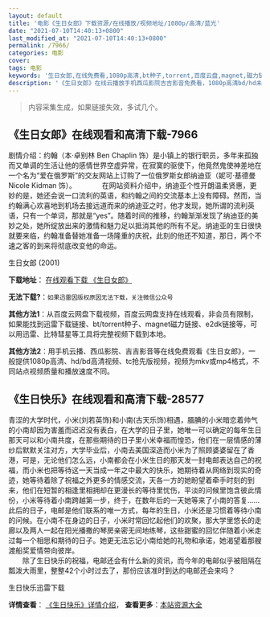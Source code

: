 ```yaml
---
layout: default
title: '电影《生日女郎》下载资源/在线播放/视频地址/1080p/高清/蓝光'
date: "2021-07-10T14:40:13+0800"
last_modified_at: "2021-07-10T14:40:13+0800"
permalink: /7966/
categories: 电影
cover:
tags: 电影
keywords: '生日女郎,在线免费看,1080p高清,bt种子,torrent,百度云盘,magnet,磁力链,迅雷下载资源'
description: '《生日女郎》在线云播放手机西瓜影院吉吉影音免费看，1080p高清bd/hd未删减完整版和tc抢先枪版，mkv/mp4格式，附带bt/torrent种子、magnet/磁力链、百度云盘、网盘资源迅雷下载链接'
---
```


>内容采集生成，如果链接失效，多试几个。


## 《生日女郎》在线观看和高清下载-7966

剧情介绍：约翰（本·卓别林 Ben Chaplin 饰）是小镇上的银行职员，多年来孤独而又单调的生活让他的感情世界空虚异常，在寂寞的驱使下，他竟然鬼使神差地在一个名为“爱在俄罗斯”的交友网站上订购了一位俄罗斯女郎纳迪亚（妮可·基德曼 Nicole Kidman 饰）。      　　在网站资料介绍中，纳迪亚个性开朗温柔贤惠，更妙的是，她还会说一口流利的英语，和约翰之间的交流基本上没有障碍。然而，当约翰满心欢喜地到机场去接远道而来的纳迪亚之时，他才发现，她所谓的流利英语，只有一个单词，那就是“yes”。随着时间的推移，约翰渐渐发现了纳迪亚的美妙之处，她所绽放出来的激情和魅力足以抵消其他的所有不足。纳迪亚的生日很快就要来临，约翰准备替她准备一场隆重的庆祝，此刻的他还不知道，那日，两个不速之客的到来将彻底改变他的命运。


生日女郎 (2001)

**下载地址**： [在线观看下载 《生日女郎》](https://www.btbtdy.me/btdy/dy11828.html) 


**无法下载?**：`如果迅雷因版权原因无法下载，关注微信公众号 `

**其他方法1**：从百度云网盘下载视频，百度云网盘支持在线观看，非会员有限制，如果能找到迅雷下载链接、bt/torrent种子、magnet磁力链接、e2dk链接等，可以用迅雷、比特彗星等工具将完整视频下载到本地。

**其他方法2**：用手机云播、西瓜影院、吉吉影音等在线免费观看《生日女郎》，一般提供1080p高清、hd/bd高清视频、tc抢先版视频，视频为mkv或mp4格式，不同站点视频质量和播放速度不同。


## 《生日快乐》在线观看和高清下载-28577

青涩的大学时代，小米(刘若英饰)和小南(古天乐饰)相遇，腼腆的小米暗恋着帅气的小南却因为害羞而迟迟没有表白，在大学的日子里，她唯一可以确定的每年生日那天可以和小南共度，在那些期待的日子里小米幸福而惶恐，他们在一层情感的薄纱后默默关注对方，大学毕业后，小南去美国深造而小米为了照顾婆婆留在了香港，可是，无论他们怎么远，小南都会在小米生日的那天发一封电邮表达自己的祝福，而小米也把等待这一天当成一年之中最大的快乐，她期待着从网络到现实的奇迹，她等待着除了祝福之外更多的情感交流，天各一方的她盼望着牵手时刻的到来，他们在短暂的相逢里相拥却在更漫长的等待里忧伤，平淡的问候里饱含彼此情份，小米等待着小南跨越第一步，终于，在数年后的一天她等来了小南的答复……　　此后的日子，电邮是他们联系的唯一方式，每年的生日，小米还是习惯着等待小南的问候。在小南不在身边的日子，小米时常回忆起他们的欢聚，那大学里悠长的走廊以及两人一起在阳光播撒的琴房亲密无间地练琴，这些甜蜜的回忆伴随着小米走过每一个相思和期待的日子。她更无法忘记小南给她的礼物和承诺，她渴望着那艘渡船奖爱情带向彼岸。<br />　　除了生日快乐的祝福，电邮还会有什么新的资讯，而今年的电邮似乎被阻隔在瓢泼大雨里，整整42个小时过去了，那份应该准时到达的电邮还会来吗？


生日快乐迅雷下载

**详情查看**： [《生日快乐》详情介绍](/movie/28577/)， **查看更多**：[本站资源大全](/movie/t/all/)

